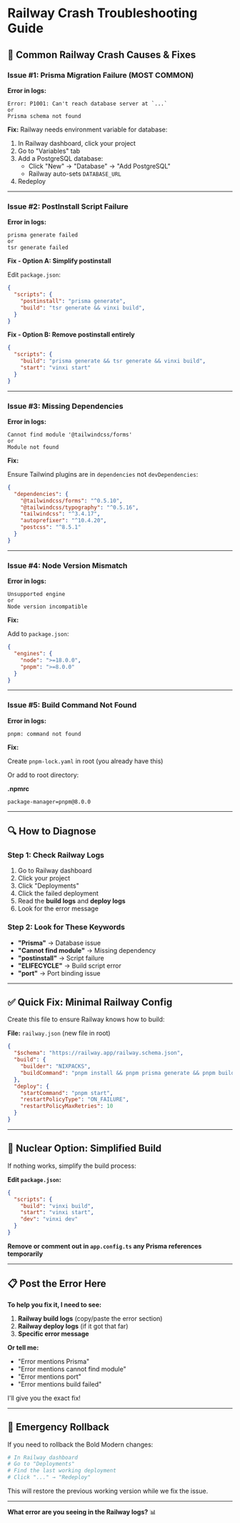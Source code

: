 # Railway Crash Troubleshooting Guide

## 🚨 Common Railway Crash Causes & Fixes

### Issue #1: Prisma Migration Failure (MOST COMMON)

**Error in logs:**
```
Error: P1001: Can't reach database server at `...`
or
Prisma schema not found
```

**Fix:**
Railway needs environment variable for database:

1. In Railway dashboard, click your project
2. Go to "Variables" tab
3. Add a PostgreSQL database:
   - Click "New" → "Database" → "Add PostgreSQL"
   - Railway auto-sets `DATABASE_URL`
4. Redeploy

---

### Issue #2: PostInstall Script Failure

**Error in logs:**
```
prisma generate failed
or
tsr generate failed
```

**Fix - Option A: Simplify postinstall**

Edit `package.json`:

```json
{
  "scripts": {
    "postinstall": "prisma generate",
    "build": "tsr generate && vinxi build",
  }
}
```

**Fix - Option B: Remove postinstall entirely**

```json
{
  "scripts": {
    "build": "prisma generate && tsr generate && vinxi build",
    "start": "vinxi start"
  }
}
```

---

### Issue #3: Missing Dependencies

**Error in logs:**
```
Cannot find module '@tailwindcss/forms'
or
Module not found
```

**Fix:**

Ensure Tailwind plugins are in `dependencies` not `devDependencies`:

```json
{
  "dependencies": {
    "@tailwindcss/forms": "^0.5.10",
    "@tailwindcss/typography": "^0.5.16",
    "tailwindcss": "^3.4.17",
    "autoprefixer": "^10.4.20",
    "postcss": "^8.5.1"
  }
}
```

---

### Issue #4: Node Version Mismatch

**Error in logs:**
```
Unsupported engine
or
Node version incompatible
```

**Fix:**

Add to `package.json`:

```json
{
  "engines": {
    "node": ">=18.0.0",
    "pnpm": ">=8.0.0"
  }
}
```

---

### Issue #5: Build Command Not Found

**Error in logs:**
```
pnpm: command not found
```

**Fix:**

Create `pnpm-lock.yaml` in root (you already have this)

Or add to root directory:

**.npmrc**
```
package-manager=pnpm@8.0.0
```

---

## 🔍 How to Diagnose

### Step 1: Check Railway Logs

1. Go to Railway dashboard
2. Click your project
3. Click "Deployments"
4. Click the failed deployment
5. Read the **build logs** and **deploy logs**
6. Look for the error message

### Step 2: Look for These Keywords

- **"Prisma"** → Database issue
- **"Cannot find module"** → Missing dependency
- **"postinstall"** → Script failure
- **"ELIFECYCLE"** → Build script error
- **"port"** → Port binding issue

---

## ✅ Quick Fix: Minimal Railway Config

Create this file to ensure Railway knows how to build:

**File:** `railway.json` (new file in root)

```json
{
  "$schema": "https://railway.app/railway.schema.json",
  "build": {
    "builder": "NIXPACKS",
    "buildCommand": "pnpm install && pnpm prisma generate && pnpm build"
  },
  "deploy": {
    "startCommand": "pnpm start",
    "restartPolicyType": "ON_FAILURE",
    "restartPolicyMaxRetries": 10
  }
}
```

---

## 🚀 Nuclear Option: Simplified Build

If nothing works, simplify the build process:

**Edit `package.json`:**

```json
{
  "scripts": {
    "build": "vinxi build",
    "start": "vinxi start",
    "dev": "vinxi dev"
  }
}
```

**Remove or comment out in `app.config.ts` any Prisma references temporarily**

---

## 📋 Post the Error Here

**To help you fix it, I need to see:**

1. **Railway build logs** (copy/paste the error section)
2. **Railway deploy logs** (if it got that far)
3. **Specific error message**

**Or tell me:**
- "Error mentions Prisma"
- "Error mentions cannot find module"
- "Error mentions port"
- "Error mentions build failed"

I'll give you the exact fix!

---

## 🔧 Emergency Rollback

If you need to rollback the Bold Modern changes:

```bash
# In Railway dashboard
# Go to "Deployments"
# Find the last working deployment
# Click "..." → "Redeploy"
```

This will restore the previous working version while we fix the issue.

---

**What error are you seeing in the Railway logs?** 📊

